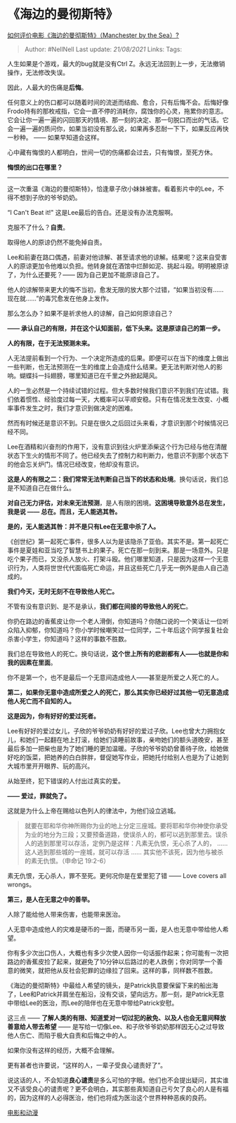 # 《海边的曼彻斯特》
[如何评价电影《海边的曼彻斯特》（Manchester by the Sea）?](https://www.zhihu.com/question/53523367/answer/751676961)

> Author: #NellNell
Last update: *21/08/2021*
Links:
Tags:

人生如果是个游戏，最大的bug就是没有Ctrl Z。永远无法回到上一步，无法撤销操作，无法修改失误。

因此，人最大的伤痛是**后悔**。

任何意义上的伤口都可以随着时间的流逝而结痂、愈合，只有后悔不会。后悔好像Frodo持有的那枚戒指，它会一直不停的消耗你，腐蚀你的心灵，拖累你的意志。它会让你一遍一遍的闪回那天的情境、那一刻的决定、那一句脱口而出的气话。它会一遍一遍的质问你，如果当初没有那么说，如果再多忍耐一下下，如果反应再快一秒种。 —— 如果早知道会这样。

心中藏有悔恨的人都明白，世间一切的伤痛都会过去，只有悔恨，至死方休。

**悔恨的出口在哪里？**

---

这一次重温《海边的曼彻斯特》，恰逢章子欣小妹妹被害。看着影片中的Lee，不得不想到子欣的爷爷奶奶。

“I Can't Beat it!" 这是Lee最后的告白。还是没有办法克服啊。

克服不了什么？**自责**。

取得他人的原谅仍然不能免掉自责。

Lee和前妻在路口偶遇，前妻对他谅解、甚至请求他的谅解。结果呢？这来自受害人的原谅更加令他难以负担。他转身就在酒馆中烂醉如泥、挑起斗殴。明明被原谅了，为什么还要死？—— 因为自己更加不能原谅自己了。

他人的谅解带来更大的悔不当初，愈发无限的放大那个过错，“如果当初没有……现在就……”的毒咒愈发在他身上发作。

那么怎么办？如果不是祈求他人的谅解，自己如何原谅自己？

**—— 承认自己的有限，并在这个认知面前，低下头来。这是原谅自己的第一步。**

**人的有限，在于无法预测未来。**

人无法提前看到一个行为、一个决定所造成的后果。即便可以在当下的维度上做出一些判断，也无法预测在一生的维度上会造成什么结果。更无法判断对他人的影响。蝴蝶抖一抖翅膀，哪里知道已在千里之外掀起飓风。

人的一生必然是一个持续试错的过程。但大多数时候我们意识不到我们在试错。我们依着惯性、经验度过每一天，大概率可以平顺安稳。只有在情况发生改变、小概率事件发生之时，我们才意识到做决定的困难。

然而有时候还是意识不到。只是在很久之后回过头来看，才意识到那个时候情况已经不同。

Lee在酒精和兴奋剂的作用下，没有意识到往火炉里添柴这个行为已经与他在清醒状态下生火的情形不同了。他已经失去了控制力和判断力，他意识不到那个状态下的他会忘关炉门。情况已经改变，他却没有意识。

**这是人的有限之二：我们常常无法判断自己当下的状态和处境**。换句话说，我们总是不知道自己在做什么。

**对自己无力评估，对未来无法预测**，是人有限的困境。**这困境导致意外总在发生，我是说 —— 总在。而且，无人能逃其咎。**

**是的，无人能逃其咎：并不是只有Lee在无意中杀了人。**

《创世纪》第一起死亡事件，很多人以为是该隐杀了亚伯。其实不是。第一起死亡事件是夏娃和亚当吃了智慧书上的果子。死亡在那一刻到来。那是一场意外。只是吃个果子而已，又没杀人放火、打架斗殴。他们哪里知道，只是因为这样一个无意识行为，人类将世世代代面临死亡命运，并且这些死亡几乎无一例外是由人自己造成的。

**我们今天，无时无刻不在导致他人死亡。**

不管有没有意识到、是不是承认，**我们都在间接的导致他人的死亡**。

你扔在路边的香蕉皮让你一个老人滑倒，你知道吗？你随口说的一个笑话让一位听众陷入抑郁，你知道吗？你小学时候嘲笑过一位同学，二十年后这个同学报复社会杀害小学生，你知道吗？这样的事数不胜数。

我们总在导致他人的死亡。换句话说，**这个世上所有的悲剧都有人——也就是你和我的因素在里面**。

你不是第一个，也不是最后一个无意间造成他人——甚至是所爱之人死亡的人。

**第二，如果你无意中造成所爱之人的死亡，那么其实你已经好过其他一切无意造成他人死亡而不自知的人。**

**这是因为，你有好好的爱过死者。**

Lee有好好的爱过女儿，子欣的爷爷奶奶有好好的爱过子欣。Lee也曾大力拥抱女儿，和她们一起翻在地上打滚，给她们读睡前故事，亲吻她们的额头道晚安，甚至最后多加一把柴也是为了她们睡的更加温暖。子欣的爷爷奶奶曾善待子欣，给她做好吃的饭菜，把她养的白白胖胖，督促她写作业，把她托付给别人也是为了让她到大城市里开开眼界、玩的高兴。

从始至终，犯下错误的人付出过真实的爱。

**—— 爱过，罪就免了。**

这就是为什么上帝在赐给以色列人的律法中，为他们设立逃城。

> 就要在耶和华你神所赐你为业的地上分定三座城。要将耶和华你神使你承受为业的地分为三段；又要预备道路，使误杀人的，都可以逃到那里去。误杀人的逃到那里可以存活，定例乃是这样：凡素无仇恨，无心杀了人的， …… 这人逃到那些城的一座城，就可以存活 …… 其实他不该死，因为他与被杀的素无仇恨。（申命记‬ ‭19:2-6‬）

素无仇恨，无心杀人，罪不至死。更何况你是在爱里犯了错 —— Love covers all wrongs。

**第三，是人在无意之中的善举。**

人除了能给他人带来伤害，也能带来医治。

人无意中造成他人的灾难是硬币的一面，而硬币另一面，是人也无意中带给他人希望。

你有多少次出口伤人，大概也有多少次使人因你一句话振作起来；你可能有一次把路边的香蕉皮捡了起来，就避免了10分钟以后路过的老人跌倒；你对同学一个善意的微笑，就把他从反社会犯罪的边缘拉了回来。这样的事，同样数不胜数。

《海边的曼彻斯特》中最给人希望的镜头，是Patrick执意要保留下来的船出海了，Lee和Patrick并肩坐在船沿，没有交谈，望向远方。那一刻，是Patrick无意中带给Lee的医治，而Lee的陪伴也在无意中带给Patrick安慰。

这三点 —— **了解人类的有限、知道爱对一切过犯的赦免、以及人也会无意间释放善意给人带去希望** —— 是写给一切像Lee、和子欣爷爷奶奶那样因无心之过导致他人伤亡、而陷于极大自责和后悔之中的人。

如果你没有这样的经历，大概不会理解。

更有甚者也许要说，“这样的人，一辈子受良心谴责好了”。

说这话的人，不会知道**良心谴责**是多么可怕的字眼。他们也不会提出疑问，其实谁又不该受良心的谴责呢？更不会明白，其实那些真知道自己亏欠了良心的人是有福的，因为这样的人必得医治，他们也将成为医治这个世界种种恶疾的良药。

[电影和动漫](https://www.zhihu.com/collection/313818721)
